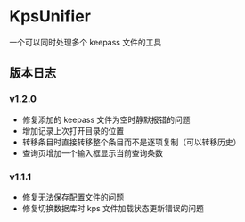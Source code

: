 # KpsUnifier

一个可以同时处理多个 keepass 文件的工具

## 版本日志

### v1.2.0

- 修复添加的 keepass 文件为空时静默报错的问题
- 增加记录上次打开目录的位置
- 转移条目时直接转移整个条目而不是逐项复制（可以转移历史）
- 查询页增加一个输入框显示当前查询条数

### v1.1.1

- 修复无法保存配置文件的问题
- 修复切换数据库时 kps 文件加载状态更新错误的问题
